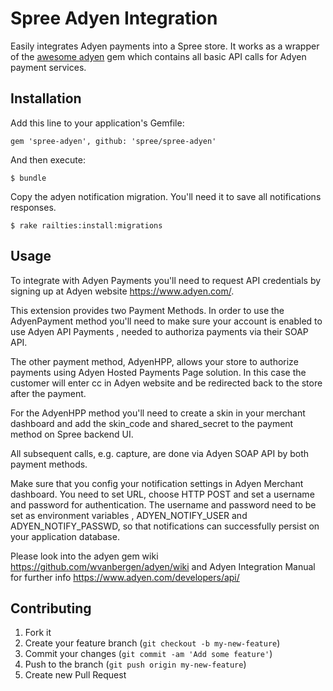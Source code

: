 # Spree Adyen Integration

Easily integrates Adyen payments into a Spree store. It works as a wrapper
of the [awesome adyen](https://github.com/wvanbergen/adyen/) gem which contains
all basic API calls for Adyen payment services.

## Installation

Add this line to your application's Gemfile:

    gem 'spree-adyen', github: 'spree/spree-adyen'

And then execute:

    $ bundle

Copy the adyen notification migration. You'll need it to save all notifications
responses.

    $ rake railties:install:migrations

## Usage

To integrate with Adyen Payments you'll need to request API credentials by
signing up at Adyen website https://www.adyen.com/.

This extension provides two Payment Methods. In order to use the AdyenPayment
method you'll need to make sure your account is enabled to use Adyen API Payments
, needed to authoriza payments via their SOAP API.

The other payment method, AdyenHPP, allows your store to authorize payments
using Adyen Hosted Payments Page solution. In this case the customer will enter
cc in Adyen website and be redirected back to the store after the payment.

For the AdyenHPP method you'll need to create a skin in your merchant dashboard
and add the skin_code and shared_secret to the payment method on Spree backend UI.

All subsequent calls, e.g. capture, are done via Adyen SOAP API by both payment
methods.

Make sure that you config your notification settings in Adyen Merchant dashboard.
You need to set URL, choose HTTP POST and set a username and password for
authentication. The username and password need to be set as environment variables
, ADYEN_NOTIFY_USER and ADYEN_NOTIFY_PASSWD, so that notifications can successfully
persist on your application database.

Please look into the adyen gem wiki https://github.com/wvanbergen/adyen/wiki and
Adyen Integration Manual for further info https://www.adyen.com/developers/api/

## Contributing

1. Fork it
2. Create your feature branch (`git checkout -b my-new-feature`)
3. Commit your changes (`git commit -am 'Add some feature'`)
4. Push to the branch (`git push origin my-new-feature`)
5. Create new Pull Request
